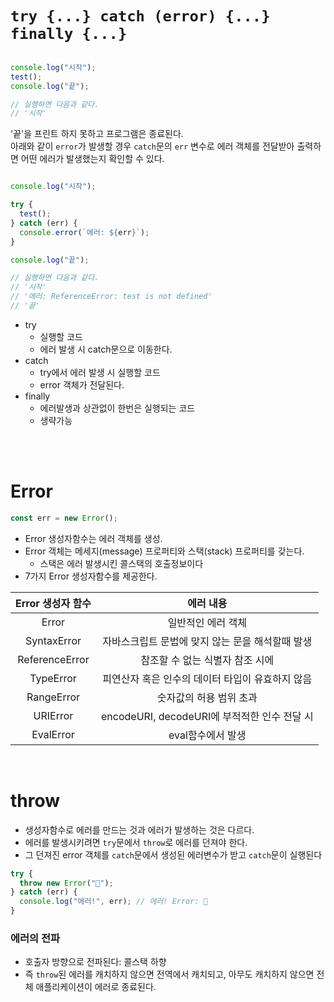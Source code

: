 # `try {...} catch (error) {...} finally {...}`

```javascript

console.log("시작");
test();
console.log("끝");

// 실행하면 다음과 같다.
// '시작'

```
'끝'을 프린트 하지 못하고 프로그램은 종료된다. 
</br>아래와 같이 `error`가 발생할 경우 `catch`문의 `err` 변수로 에러 객체를 전달받아 출력하면 어떤 에러가 발생했는지 확인할 수 있다. 

```javascript

console.log("시작");

try {
  test();
} catch (err) {
  console.error(`에러: ${err}`);
}

console.log("끝");

// 실행하면 다음과 같다.
// '시작'
// '에러: ReferenceError: test is not defined'
// '끝'

```

- try
    - 실행할 코드
    - 에러 발생 시 catch문으로 이동한다.
- catch
    - try에서 에러 발생 시 실행할 코드
    - error 객체가 전달된다.
- finally
    - 에러발생과 상관없이 한번은 실행되는 코드
    - 생략가능

</br></br>

# Error

```jsx
const err = new Error();
```

- Error 생성자함수는 에러 객체를 생성.
- Error 객체는 메세지(message) 프로퍼티와 스택(stack) 프로퍼티를 갖는다.
    - 스택은 에러 발생시킨 콜스택의 호출정보이다
- 7가지 Error 생성자함수를 제공한다.

|Error 생성자 함수| 에러 내용 |
|:---:|:---:|
|Error| 일반적인 에러 객체|
|SyntaxError| 자바스크립트 문법에 맞지 않는 문을 해석할때 발생|
|ReferenceError| 참조할 수 없는 식별자 참조 시에|
|TypeError|피연산자 혹은 인수의 데이터 타입이 유효하지 않음|
|RangeError| 숫자값의 허용 범위 초과|
|URIError| encodeURI, decodeURI에 부적적한 인수 전달 시|
|EvalError| eval함수에서 발생|

</br>

# throw

- 생성자함수로 에러를 만드는 것과 에러가 발생하는 것은 다르다.
- 에러를 발생시키려면 `try`문에서 `throw`로 에러를 던져야 한다.
- 그 던져진 error 객체를 `catch`문에서 생성된 에러변수가 받고 `catch`문이 실행된다

```jsx
try {
  throw new Error("🫠");
} catch (err) {
  console.log("에러!", err); // 에러! Error: 🫠
}
```

### 에러의 전파

- 호출자 방향으로 전파된다: 콜스택 하향
- 즉 `throw`된 에러를 캐치하지 않으면 전역에서 캐치되고, 아무도 캐치하지 않으면 전체 애플리케이션이 에러로 종료된다.
